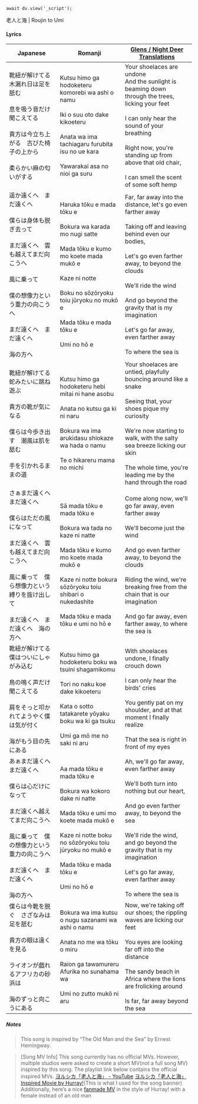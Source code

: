 ```dataviewjs
await dv.view('_script');
```
老人と海 | Roujin to Umi
#### Lyrics

| Japanese                                                                                                                   | Romanji                                                                                                                                                                                                                             | [Glens / Night Deer Translations](https://twitter.com/NightDeerTL)                                                                                                                                                                                                                                                                   |
| -------------------------------------------------------------------------------------------------------------------------- | ----------------------------------------------------------------------------------------------------------------------------------------------------------------------------------------------------------------------------------- | ------------------------------------------------------------------------------------------------------------------------------------------------------------------------------------------------------------------------------------------------------------------------------------------------------------------------------------ |
| 靴紐が解けてる　木漏れ日は足を舐む<br><br>息を吸う音だけ聞こえてる<br><br>貴方は今立ち上がる　古びた椅子の上から<br><br>柔らかい麻の匂いがする                                        | Kutsu himo ga hodoketeru komorebi wa ashi o namu<br><br>Iki o suu oto dake kikoeteru<br><br>Anata wa ima tachiagaru furubita isu no ue kara<br><br>Yawarakai asa no nioi ga suru                                                    | Your shoelaces are undone<br>And the sunlight is beaming down through the trees, licking your feet<br><br>I can only hear the sound of your breathing<br><br>Right now, you're standing up from above that old chair,<br><br>I can smell the scent of some soft hemp                                                                 |
| 遥か遠くへ　まだ遠くへ<br><br>僕らは身体も脱ぎ去って<br><br>まだ遠くへ　雲も越えてまだ向こうへ<br><br>風に乗って<br><br>僕の想像力という重力の向こうへ<br><br>まだ遠くへ　まだ遠くへ<br><br>海の方へ | Haruka tōku e mada tōku e<br><br>Bokura wa karada mo nugi satte<br><br>Mada tōku e kumo mo koete mada mukō e<br><br>Kaze ni notte<br><br>Boku no sōzōryoku toiu jūryoku no mukō e<br><br>Mada tōku e mada tōku e<br><br>Umi no hō e | Far, far away into the distance, let's go even farther away<br><br>Taking off and leaving behind even our bodies,<br><br>Let's go even farther away, to beyond the clouds<br><br>We'll ride the wind<br><br>And go beyond the gravity that is my imagination<br><br>Let's go far away, even farther away <br><br>To where the sea is |
| 靴紐が解けてる　蛇みたいに跳ね遊ぶ<br><br>貴方の靴が気になる<br><br>僕らは今歩き出す　潮風は肌を舐む<br><br>手を引かれるままの道                                               | Kutsu himo ga hodoketeru hebi mitai ni hane asobu<br><br>Anata no kutsu ga ki ni naru<br><br>Bokura wa ima arukidasu shiokaze wa hada o namu<br><br>Te o hikareru mama no michi                                                     | Your shoelaces are untied, playfully bouncing around like a snake<br><br>Seeing that, your shoes pique my curiosity<br><br>We're now starting to walk, with the salty sea breeze licking our skin<br><br>The whole time, you're leading me by the hand through the road                                                              |
| さぁまだ遠くへ　まだ遠くへ<br><br>僕らはただの風になって<br><br>まだ遠くへ　雲も越えてまだ向こうへ<br><br>風に乗って　僕ら想像力という縛りを抜け出して<br><br>まだ遠くへ　まだ遠くへ　海の方へ            | Sā mada tōku e mada tōku e<br><br>Bokura wa tada no kaze ni natte<br><br>Mada tōku e kumo mo koete mada mukō e<br><br>Kaze ni notte bokura sōzōryoku toiu shibari o nukedashite<br><br>Mada tōku e mada tōku e umi no hō e          | Come along now, we'll go far away, even farther away<br><br>We'll become just the wind<br><br>And go even farther away, to beyond the clouds<br><br>Riding the wind, we're breaking free from the chain that is our imagination<br><br>And go far away, even farther away, to where the sea is                                       |
| 靴紐が解けてる　僕はついにしゃがみ込む<br><br>鳥の鳴く声だけ聞こえてる<br><br>肩をそっと叩かれてようやく僕は気が付く<br><br>海がもう目の先にある                                       | Kutsu himo ga hodoketeru boku wa tsuini shagamikomu<br><br>Tori no naku koe dake kikoeteru<br><br>Kata o sotto tatakarete yōyaku boku wa ki ga tsuku<br><br>Umi ga mō me no saki ni aru                                             | With shoelaces undone, I finally crouch down<br><br>I can only hear the birds' cries<br><br>You gently pat on my shoulder, and at that moment I finally realize<br><br>That the sea is right in front of my eyes                                                                                                                     |
| あぁまだ遠くへ　まだ遠くへ<br><br>僕らは心だけになって<br><br>まだ遠くへ越えてまだ向こうへ<br><br>風に乗って　僕の想像力という重力の向こうへ<br><br>まだ遠くへ　まだ遠くへ<br><br>海の方へ          | Aa mada tōku e mada tōku e<br><br>Bokura wa kokoro dake ni natte<br><br>Mada tōku e umi mo koete mada mukō e<br><br>Kaze ni notte boku no sōzōryoku toiu jūryoku no mukō e<br><br>Mada tōku e mada tōku e<br><br>Umi no hō e        | Ah, we'll go far away, even farther away<br><br>We'll both turn into nothing but our heart,<br><br>And go even farther away, to beyond the sea<br><br>We'll ride the wind, and go beyond the gravity that is my imagination<br><br>Let's go far away, even farther away<br><br>To where the sea is                                   |
| 僕らは今靴を脱ぐ　さざなみは足を舐む<br><br>貴方の眼は遠くを見る<br><br>ライオンが戯れるアフリカの砂浜は<br><br>海のずっと向こうにある                                            | Bokura wa ima kutsu o nugu sazanami wa ashi o namu<br><br>Anata no me wa tōku o miru<br><br>Raion ga tawamureru Afurika no sunahama wa<br><br>Umi no zutto mukō ni aru                                                              | Now, we're taking off our shoes; the rippling waves are licking our feet<br><br>You eyes are looking far off into the distance<br><br>The sandy beach in Africa where the lions are frolicking around<br><br>Is far, far away beyond the sea                                                                                         |
##### Notes
>This song is inspired by “The Old Man and the Sea” by Ernest Hemingway.

>[Song MV Info] This song currently has no official MVs. However, multiple studios were asked to create a short MV(not a full song MV) inspired by this song. The playlist link below contains the official inspired MVs.
  [ヨルシカ「老人と海」 - YouTube](https://youtube.com/playlist?list=PLB1PuqtbwVQn6Dyl-dtW3P4WWDcUmIaUz)
  [ヨルシカ「老人と海」Inspired Movie by Hurray!](https://youtu.be/XoziXabRRus)(This is what I used for the song banner)
  Additionally, here’s a nice [fanmade MV](https://twitter.com/Wushi_Graphy/status/1475497668193697795) in the style of Hurray! with a female instead of an old man